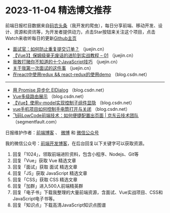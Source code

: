 # 2023-11-04 精选博文推荐

前端日报栏目数据来自[码农头条](http://toutiao.qdkfweb.cn/)（我开发的爬虫），每日分享前端、移动开发、设计、资源和资讯等，为开发者提供动力，点击Star按钮来关注这个项目，点击Watch来收听每日的更新[Github主页](https://github.com/kujian/frontendDaily)
* [面试官：如何防止重复提交订单？](https://juejin.cn/post/7273024681631776829) （juejin.cn）
* [【Vue3】保姆级毫无废话的进阶到实战教程 &#8211; 01](https://juejin.cn/post/7277089907973603388) （juejin.cn）
* [我敢打赌你不知道的十个JavaScript技巧](https://juejin.cn/post/7296755101622878248) （juejin.cn）
* [关于我第一次面试的这件事](https://juejin.cn/post/7295958834186960933) （juejin.cn）
* [在react中使用redux &amp;&amp; react-redux的使用demo](https://blog.csdn.net/m0_54741495/article/details/134144920) （blog.csdn.net）

***
* [用 Promise 异步化 ElDialog](https://blog.csdn.net/qq_39559879/article/details/134161250) （blog.csdn.net）
* [Vue多级路由展示](https://blog.csdn.net/qq_46344419/article/details/134174599) （blog.csdn.net）
* [【Vue】使用v-model实现控制子组件显隐](https://blog.csdn.net/qq_44632227/article/details/134187445) （blog.csdn.net）
* [vue手机项目如何控制手电筒打开与关闭](https://blog.csdn.net/qq_43592064/article/details/134160096) （blog.csdn.net）
* [飞码LowCode前端技术：如何便捷配置出页面 | 京东云技术团队](https://segmentfault.com/a/1190000044360409) （segmentfault.com）

日报维护作者：[前端博客](https://qdkfweb.cn/) 、 [微博](http://weibo.com/kujian) 和 [微信公众号](https://open.weixin.qq.com/qr/code?username=caibaojian_com)

我的微信公众号：[前端开发博客](https://open.weixin.qq.com/qr/code?username=caibaojian_com)，在后台回复以下关键字可以获取资源。

1. 回复「1024」，领取前端进阶资料，包含小程序、Nodejs、Git等
2. 回复「Vue」获取 Vue 精选文章
3. 回复「面试」获取 面试 精选文章
4. 回复「JS」获取 JavaScript 精选文章
5. 回复「CSS」获取 CSS 精选文章
6. 回复「加群」进入500人前端精英群
7. 回复「电子书」下载我整理的大量前端资源，含面试、Vue实战项目、CSS和JavaScript电子书等。
8. 回复「知识点」下载高清JavaScript知识点图谱